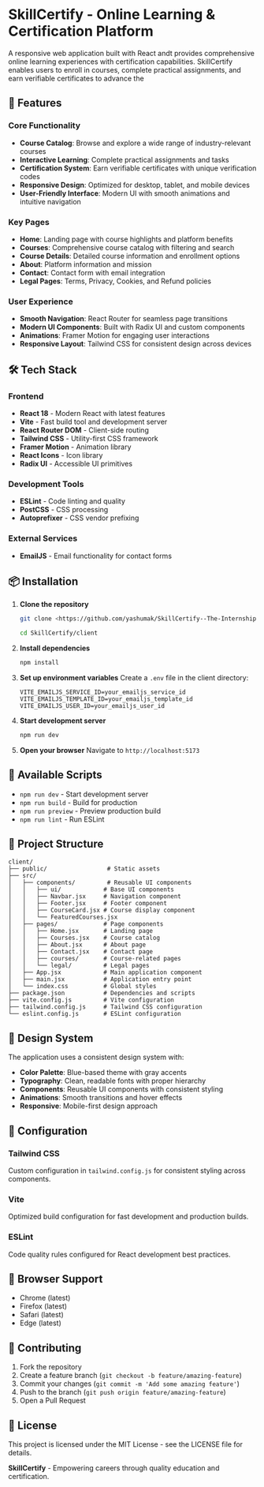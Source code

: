 # SkillCertify - Online Learning & Certification Platform

A responsive web application built with React andt provides comprehensive online learning experiences with certification capabilities. SkillCertify enables users to enroll in courses, complete practical assignments, and earn verifiable certificates to advance the

## 🚀 Features

### Core Functionality
- **Course Catalog**: Browse and explore a wide range of industry-relevant courses
- **Interactive Learning**: Complete practical assignments and tasks
- **Certification System**: Earn verifiable certificates with unique verification codes
- **Responsive Design**: Optimized for desktop, tablet, and mobile devices
- **User-Friendly Interface**: Modern UI with smooth animations and intuitive navigation

### Key Pages
- **Home**: Landing page with course highlights and platform benefits
- **Courses**: Comprehensive course catalog with filtering and search
- **Course Details**: Detailed course information and enrollment options
- **About**: Platform information and mission
- **Contact**: Contact form with email integration
- **Legal Pages**: Terms, Privacy, Cookies, and Refund policies

### User Experience
- **Smooth Navigation**: React Router for seamless page transitions
- **Modern UI Components**: Built with Radix UI and custom components
- **Animations**: Framer Motion for engaging user interactions
- **Responsive Layout**: Tailwind CSS for consistent design across devices

## 🛠️ Tech Stack

### Frontend
- **React 18** - Modern React with latest features
- **Vite** - Fast build tool and development server
- **React Router DOM** - Client-side routing
- **Tailwind CSS** - Utility-first CSS framework
- **Framer Motion** - Animation library
- **React Icons** - Icon library
- **Radix UI** - Accessible UI primitives

### Development Tools
- **ESLint** - Code linting and quality
- **PostCSS** - CSS processing
- **Autoprefixer** - CSS vendor prefixing

### External Services
- **EmailJS** - Email functionality for contact forms

## 📦 Installation

1. **Clone the repository**
   ```bash
   git clone <https://github.com/yashumak/SkillCertify--The-Internship-platform>

   cd SkillCertify/client
   ```

2. **Install dependencies**
   ```bash
   npm install
   ```

3. **Set up environment variables**
   Create a `.env` file in the client directory:
   ```env
   VITE_EMAILJS_SERVICE_ID=your_emailjs_service_id
   VITE_EMAILJS_TEMPLATE_ID=your_emailjs_template_id
   VITE_EMAILJS_USER_ID=your_emailjs_user_id
   ```

4. **Start development server**
   ```bash
   npm run dev
   ```

5. **Open your browser**
   Navigate to `http://localhost:5173`

## 🚀 Available Scripts

- `npm run dev` - Start development server
- `npm run build` - Build for production
- `npm run preview` - Preview production build
- `npm run lint` - Run ESLint

## 📁 Project Structure

```
client/
├── public/                 # Static assets
├── src/
│   ├── components/         # Reusable UI components
│   │   ├── ui/            # Base UI components
│   │   ├── Navbar.jsx     # Navigation component
│   │   ├── Footer.jsx     # Footer component
│   │   ├── CourseCard.jsx # Course display component
│   │   └── FeaturedCourses.jsx
│   ├── pages/             # Page components
│   │   ├── Home.jsx       # Landing page
│   │   ├── Courses.jsx    # Course catalog
│   │   ├── About.jsx      # About page
│   │   ├── Contact.jsx    # Contact page
│   │   ├── courses/       # Course-related pages
│   │   └── legal/         # Legal pages
│   ├── App.jsx            # Main application component
│   ├── main.jsx           # Application entry point
│   └── index.css          # Global styles
├── package.json           # Dependencies and scripts
├── vite.config.js         # Vite configuration
├── tailwind.config.js     # Tailwind CSS configuration
└── eslint.config.js       # ESLint configuration
```

## 🎨 Design System

The application uses a consistent design system with:
- **Color Palette**: Blue-based theme with gray accents
- **Typography**: Clean, readable fonts with proper hierarchy
- **Components**: Reusable UI components with consistent styling
- **Animations**: Smooth transitions and hover effects
- **Responsive**: Mobile-first design approach

## 🔧 Configuration

### Tailwind CSS
Custom configuration in `tailwind.config.js` for consistent styling across components.

### Vite
Optimized build configuration for fast development and production builds.

### ESLint
Code quality rules configured for React development best practices.

## 📱 Browser Support

- Chrome (latest)
- Firefox (latest)
- Safari (latest)
- Edge (latest)

## 🤝 Contributing

1. Fork the repository
2. Create a feature branch (`git checkout -b feature/amazing-feature`)
3. Commit your changes (`git commit -m 'Add some amazing feature'`)
4. Push to the branch (`git push origin feature/amazing-feature`)
5. Open a Pull Request

## 📄 License

This project is licensed under the MIT License - see the LICENSE file for details.


**SkillCertify** - Empowering careers through quality education and certification.
